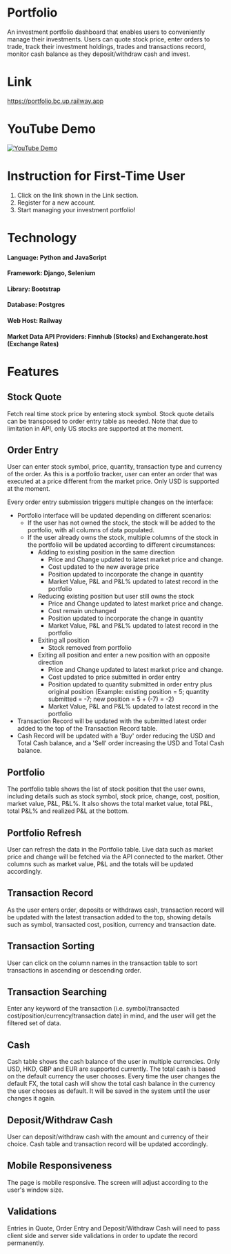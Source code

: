 # Portfolio

An investment portfolio dashboard that enables users to conveniently manage their investments. Users can quote stock price, enter orders to trade, track their investment holdings, trades and transactions record, monitor cash balance as they deposit/withdraw cash and invest. 

# Link

https://portfolio.bc.up.railway.app

# YouTube Demo

[![YouTube Demo](https://img.youtube.com/vi/GZkPI1YJx1c/default.jpg)](https://youtu.be/GZkPI1YJx1c)

# Instruction for First-Time User
1. Click on the link shown in the Link section.
2. Register for a new account.
3. Start managing your investment portfolio!

# Technology

#### Language: Python and JavaScript
#### Framework: Django, Selenium
#### Library: Bootstrap
#### Database: Postgres
#### Web Host: Railway
#### Market Data API Providers: Finnhub (Stocks) and Exchangerate.host (Exchange Rates)

# Features

## **Stock Quote**
Fetch real time stock price by entering stock symbol. Stock quote details can be transposed to order entry table as needed.
Note that due to limitation in API, only US stocks are supported at the moment. 

## **Order Entry**
User can enter stock symbol, price, quantity, transaction type and currency of the order. As this is a portfolio tracker, user can enter an order that was executed at a price different from the market price. Only USD is supported at the moment. 

Every order entry submission triggers multiple changes on the interface:
* Portfolio interface will be updated depending on different scenarios:
    * If the user has not owned the stock, the stock will be added to the portfolio, with all columns of data populated. 
    * If the user already owns the stock, multiple columns of the stock in the portfolio will be updated according to different circumstances:
        * Adding to existing position in the same direction
            * Price and Change updated to latest market price and change.
            * Cost updated to the new average price
            * Position updated to incorporate the change in quantity
            * Market Value, P&L and P&L% updated to latest record in the portfolio
        * Reducing existing position but user still owns the stock
            * Price and Change updated to latest market price and change.
            * Cost remain unchanged
            * Position updated to incorporate the change in quantity
            * Market Value, P&L and P&L% updated to latest record in the portfolio
        * Exiting all position 
            * Stock removed from portfolio 
        * Exiting all position and enter a new position with an opposite direction
            * Price and Change updated to latest market price and change.
            * Cost updated to price submitted in order entry
            * Position updated to quantity submitted in order entry plus original position (Example: existing position = 5; quantity submitted = -7; new position = 5 + (-7) = -2)
            * Market Value, P&L and P&L% updated to latest record in the portfolio
* Transaction Record will be updated with the submitted latest order added to the top of the Transaction Record table.
* Cash Record will be updated with a 'Buy' order reducing the USD and Total Cash balance, and a 'Sell' order increasing the USD and Total Cash balance. 

## **Portfolio**
The portfolio table shows the list of stock position that the user owns, including details such as stock symbol, stock price, change, cost, position, market value, P&L, P&L%. It also shows the total market value, total P&L, total P&L% and realized P&L at the bottom. 

## **Portfolio Refresh**
User can refresh the data in the Portfolio table. Live data such as market price and change will be fetched via the API connected to the market. Other columns such as market value, P&L and the totals will be updated accordingly. 

## **Transaction Record**
As the user enters order, deposits or withdraws cash, transaction record will be updated with the latest transaction added to the top, showing details such as symbol, transacted cost, position, currency and transaction date. 

## **Transaction Sorting**
User can click on the column names in the transaction table to sort transactions in ascending or descending order. 

## **Transaction Searching**
Enter any keyword of the transaction (i.e. symbol/transacted cost/position/currency/transaction date) in mind, and the user will get the filtered set of data.

## **Cash**
Cash table shows the cash balance of the user in multiple currencies. Only USD, HKD, GBP and EUR are supported currently. The total cash is based on the default currency the user chooses. Every time the user changes the default FX, the total cash will show the total cash balance in the currency the user chooses as default. It will be saved in the system until the user changes it again. 

## **Deposit/Withdraw Cash**
User can deposit/withdraw cash with the amount and currency of their choice. Cash table and transaction record will be updated accordingly. 

## **Mobile Responsiveness**
The page is mobile responsive. The screen will adjust according to the user's window size. 

## **Validations**
Entries in Quote, Order Entry and Deposit/Withdraw Cash will need to pass client side and server side validations in order to update the record permanently. 